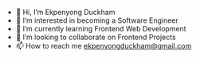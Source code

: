 - 👋 Hi, I’m Ekpenyong Duckham
- 👀 I’m interested in becoming a Software Engineer
- 🌱 I’m currently learning Frontend Web Development
- 💞️ I’m looking to collaborate on Frontend Projects
- 📫 How to reach me ekpenyongduckham@gmail.com

<!---
KeppyDuckham/KeppyDuckham is a ✨ special ✨ repository because its `README.md` (this file) appears on your GitHub profile.
You can click the Preview link to take a look at your changes.
--->

